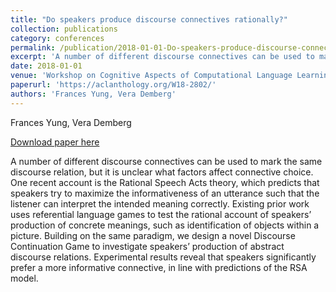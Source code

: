 ```yaml
---
title: "Do speakers produce discourse connectives rationally?"
collection: publications
category: conferences
permalink: /publication/2018-01-01-Do-speakers-produce-discourse-connectives
excerpt: 'A number of different discourse connectives can be used to mark the same discourse relation, but it is unclear what factors affect connective choice. One recent account is the Rational Speech Acts theory, which predicts that speakers try to maximize the informativeness of an utterance such that the listener can interpret the intended meaning correctly. Existing prior work uses referential language games to test the rational account of speakers’ production of concrete meanings, such as identification of objects within a picture. Building on the same paradigm, we design a novel Discourse Continuation Game to investigate speakers’ production of abstract discourse relations. Experimental results reveal that speakers significantly prefer a more informative connective, in line with predictions of the RSA model.'
date: 2018-01-01
venue: 'Workshop on Cognitive Aspects of Computational Language Learning and Processing @ ACL'
paperurl: 'https://aclanthology.org/W18-2802/'
authors: 'Frances Yung, Vera Demberg'
---
```

Frances Yung, Vera Demberg

<a href='https://aclanthology.org/W18-2802/'>Download paper here</a>

A number of different discourse connectives can be used to mark the same discourse relation, but it is unclear what factors affect connective choice. One recent account is the Rational Speech Acts theory, which predicts that speakers try to maximize the informativeness of an utterance such that the listener can interpret the intended meaning correctly. Existing prior work uses referential language games to test the rational account of speakers’ production of concrete meanings, such as identification of objects within a picture. Building on the same paradigm, we design a novel Discourse Continuation Game to investigate speakers’ production of abstract discourse relations. Experimental results reveal that speakers significantly prefer a more informative connective, in line with predictions of the RSA model.
